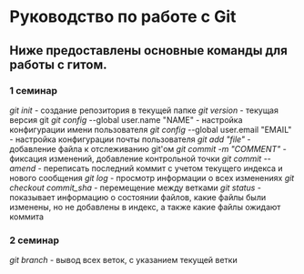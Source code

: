 # Руководство по работе с Git

## Ниже предоставлены основные команды для работы с гитом.

### 1 семинар
*git init* - создание репозитория в текущей папке
*git version*	-	текущая версия git
*git config* --global user.name "NAME"	-	настройка конфигурации имени пользователя
*git config* --global user.email "EMAIL"	-	настройка конфигурации почты пользователя
*git add "file"*	-	добавление файла к отслеживанию git'ом
*git commit -m "COMMENT"*	-	фиксация изменений, добавление контрольной точки
*git commit --amend*	-	переписать последний коммит с учетом текущего индекса и нового сообщения
*git log* - просмотр информации о всех изменениях
*git checkout commit_sha*	-	перемещение между ветками
*git status*	-	показывает информацию о состоянии файлов, какие файлы были изменены, но не добавлены в индекс, а также какие файлы ожидают коммита

### 2 семинар
*git branch*    -   вывод всех веток, с указанием текущей ветки